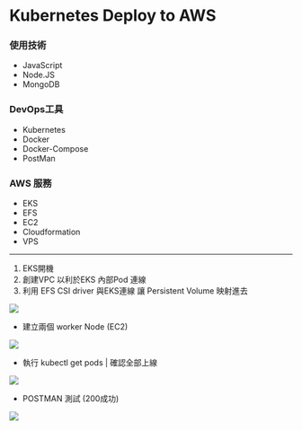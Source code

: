 # Kubernetes Deploy to AWS

### 使用技術
- JavaScript
- Node.JS
- MongoDB

### DevOps工具
- Kubernetes
- Docker
- Docker-Compose
- PostMan

### AWS 服務
- EKS
- EFS
- EC2
- Cloudformation
- VPS
---
1. EKS開機
2. 創建VPC 以利於EKS 內部Pod 連線
3. 利用 EFS CSI driver 與EKS連線 讓 Persistent Volume 映射進去

![](https://i.imgur.com/XesHj3h.png)


- 建立兩個 worker Node (EC2)

![](https://i.imgur.com/99M1OXL.png)


- 執行 kubectl get pods | 確認全部上線

![](https://i.imgur.com/XcPNgZZ.png)

- POSTMAN 測試 (200成功)

![](https://i.imgur.com/SEyh6e9.png)
